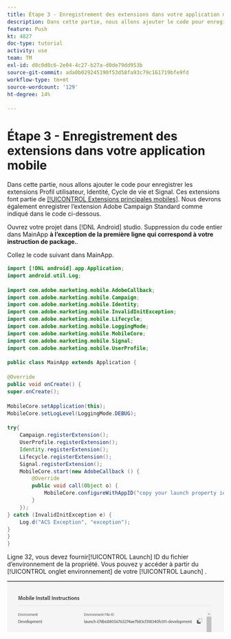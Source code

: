 ```yaml
---
title: Étape 3 - Enregistrement des extensions dans votre application mobile
description: Dans cette partie, nous allons ajouter le code pour enregistrer les extensions UserProfile, Identity, Lifecycle et Signal.
feature: Push
kt: 4827
doc-type: tutorial
activity: use
team: TM
exl-id: d8c0d8c6-2e04-4c27-b27a-d0de79dd953b
source-git-commit: ada0b029245190f53d58fa93c79c161719bfe9fd
workflow-type: tm+mt
source-wordcount: '129'
ht-degree: 14%

---
```


# Étape 3 - Enregistrement des extensions dans votre application mobile

Dans cette partie, nous allons ajouter le code pour enregistrer les extensions Profil utilisateur, Identité, Cycle de vie et Signal. Ces extensions font partie de [[!UICONTROL Extensions principales mobiles]](https://aep-sdks.gitbook.io/docs/using-mobile-extensions/mobile-core). Nous devrons également enregistrer l’extension Adobe Campaign Standard comme indiqué dans le code ci-dessous.

Ouvrez votre projet dans [!DNL Android] studio. Suppression du code entier dans MainApp **à l’exception de la première ligne qui correspond à votre instruction de package.**.

Collez le code suivant dans MainApp.

<!--
Removed `{.line-numbers}` below
-->

```java
import [!DNL android].app.Application;
import android.util.Log;

import com.adobe.marketing.mobile.AdobeCallback;
import com.adobe.marketing.mobile.Campaign;
import com.adobe.marketing.mobile.Identity;
import com.adobe.marketing.mobile.InvalidInitException;
import com.adobe.marketing.mobile.Lifecycle;
import com.adobe.marketing.mobile.LoggingMode;
import com.adobe.marketing.mobile.MobileCore;
import com.adobe.marketing.mobile.Signal;
import com.adobe.marketing.mobile.UserProfile;

public class MainApp extends Application {

@Override
public void onCreate() {
super.onCreate();

MobileCore.setApplication(this);
MobileCore.setLogLevel(LoggingMode.DEBUG);

try{
    Campaign.registerExtension();
    UserProfile.registerExtension();
    Identity.registerExtension();
    Lifecycle.registerExtension();
    Signal.registerExtension();
    MobileCore.start(new AdobeCallback () {
        @Override
        public void call(Object o) {
            MobileCore.configureWithAppID("copy your launch property id here");
        }
    });
} catch (InvalidInitException e) {
    Log.d("ACS Exception", "exception");
}
}
}
```

Ligne 32, vous devez fournir[!UICONTROL  Launch] ID du fichier d’environnement de la propriété. Vous pouvez y accéder à partir du [!UICONTROL onglet environnement] de votre [!UICONTROL Launch] .

![launch-id](assets/launch-id-property.PNG)
